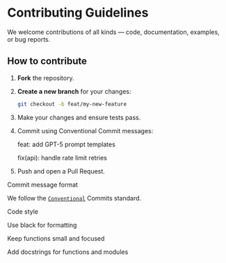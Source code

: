 # Contributing Guidelines

We welcome contributions of all kinds — code, documentation, examples, or bug reports.

## How to contribute
1. **Fork** the repository.
2. **Create a new branch** for your changes:
   ```bash
   git checkout -b feat/my-new-feature

3. Make your changes and ensure tests pass.


4. Commit using Conventional Commit messages:

   feat: add GPT-5 prompt templates

   fix(api): handle rate limit retries



5. Push and open a Pull Request.



  Commit message format

  We follow the [`Conventional`](https://www.conventionalcommits.org/en/v1.0.0/)        Commits standard.

  Code style

  Use black for formatting
  
  Keep functions small and focused

  Add docstrings for functions and modules
